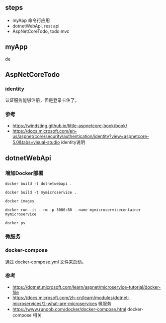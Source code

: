 ## steps

- myApp 命令行应用
- dotnetWebApi, rest api
- AspNetCoreTodo, todo mvc

## myApp

de

## AspNetCoreTodo

### identity

认证服务能够注册，但是登录卡住了。

### 参考

- https://windsting.github.io/little-aspnetcore-book/book/
- https://docs.microsoft.com/en-us/aspnet/core/security/authentication/identity?view=aspnetcore-5.0&tabs=visual-studio identity说明

## dotnetWebApi

### 增加Docker部署

```
docker build -t dotnetwebapi .

docker build -t mymicroservice .

docker images

docker run -it --rm -p 3000:80 --name mymicroservicecontainer mymicroservice

docker ps
```

### 微服务

### docker-compose

通过 docker-compose.yml 文件来启动。

### 参考

- https://dotnet.microsoft.com/learn/aspnet/microservice-tutorial/docker-file
- https://docs.microsoft.com/zh-cn/learn/modules/dotnet-microservices/2-what-are-microservices 微服务
- https://www.runoob.com/docker/docker-compose.html docker-compose 相关
